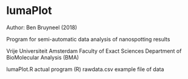 # lumaPlot

Author: Ben Bruyneel (2018)

Program for semi-automatic data analysis of nanospotting results

Vrije Universiteit Amsterdam
Faculty of Exact Sciences
Department of BioMolecular Analysis (BMA)

lumaPlot.R      actual program (R)
rawdata.csv     example file of data

